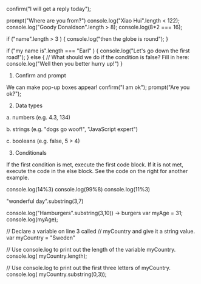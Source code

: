 confirm("I will get a reply today");

prompt("Where are you from?")
console.log("Xiao Hui".length < 122);
console.log("Goody Donaldson".length > 8);
console.log(8*2 === 16);

if ("name".length > 3 ) {
    console.log("then the globe is round");
}


if ("my name is".length === "Earl" ) 
{
    console.log("Let's go down the first road!");
}
else 
{
    // What should we do if the condition is false? Fill in here:
    console.log("Well then you better hurry up!")
}

1. Confirm and prompt

We can make pop-up boxes appear! 
confirm("I am ok");
prompt("Are you ok?");

2. Data types

a. numbers (e.g. 4.3, 134)

b. strings (e.g. "dogs go woof!", "JavaScript expert")

c. booleans (e.g. false, 5 > 4)

3. Conditionals

If the first condition is met, execute the first code block. If it is not met, execute the code in the else block. See the code on the right for another example.

console.log(14%3)
console.log(99%8)
console.log(11%3)

"wonderful day".substring(3,7)

console.log("Hamburgers".substring(3,10)) -> burgers
var myAge = 31; 
console.log(myAge);

// Declare a variable on line 3 called
// myCountry and give it a string value.
var myCountry = "Sweden"

// Use console.log to print out the length of the variable myCountry.
console.log( myCountry.length);

// Use console.log to print out the first three letters of myCountry.
console.log( myCountry.substring(0,3));
